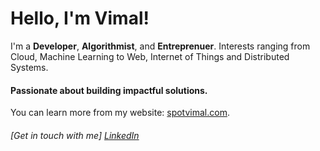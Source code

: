 
# Hello, I'm Vimal!

I'm a **Developer**, **Algorithmist**, and **Entreprenuer**. Interests ranging from Cloud, Machine Learning to Web, Internet of Things and Distributed Systems.

#### Passionate about building impactful solutions. 

You can learn more from my website: [spotvimal.com](https://spotvimal.com).

###### [Get in touch with me] [LinkedIn](https://www.linkedin.com/in/vimalmoorthykrishnamoorthy/)

